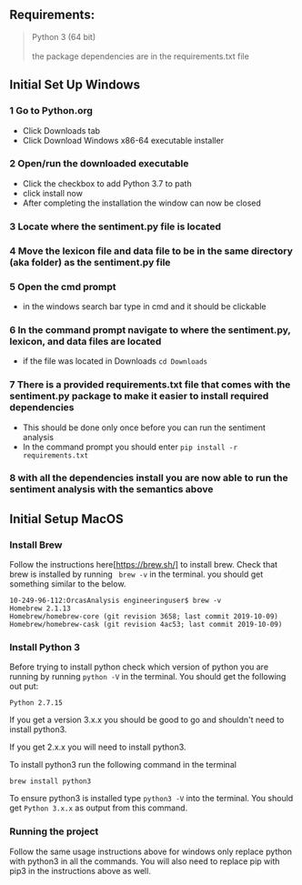 ## Requirements:
>Python 3 (64 bit) <br />  
>the package dependencies are in the requirements.txt file

## Initial Set Up Windows
### 1 Go to Python.org
- Click Downloads tab
- Click Download Windows x86-64 executable installer
### 2 Open/run the downloaded executable
- Click the checkbox to add Python 3.7 to path
- click install now
- After completing the installation the window can now be closed
### 3 Locate where the sentiment.py file is located
### 4 Move the lexicon file and data file to be in the same directory (aka folder) as the sentiment.py file
### 5 Open the cmd prompt
- in the windows search bar type in cmd and it should be clickable
### 6 In the command prompt navigate to where the sentiment.py, lexicon, and data files are located
- if the file was located in Downloads
`cd Downloads`
### 7 There is a provided requirements.txt file that comes with the sentiment.py package to make it easier to install required dependencies
- This should be done only once before you can run the sentiment analysis
- In the command prompt you should enter
`pip install -r requirements.txt`
### 8 with all the dependencies install you are now able to run the sentiment analysis with the semantics above


## Initial Setup MacOS
### Install Brew
Follow the instructions here[https://brew.sh/] to install brew.
Check that brew is installed by running ``` brew -v``` in the terminal. you should get something similar to the below.
```
10-249-96-112:OrcasAnalysis engineeringuser$ brew -v
Homebrew 2.1.13
Homebrew/homebrew-core (git revision 3658; last commit 2019-10-09)
Homebrew/homebrew-cask (git revision 4ac53; last commit 2019-10-09)
```

### Install Python 3
Before trying to install python check which version of python you are running by running ```python -V``` in the terminal. You should get the following out put:
```
Python 2.7.15
```
If you get a version 3.x.x you should be good to go and shouldn't need to install python3.

If you get 2.x.x you will need to install python3.

To install python3 run the following command in the terminal
```
brew install python3
```

To ensure python3 is installed type ```python3 -V``` into the terminal.
You should get ```Python 3.x.x``` as output from this command.

### Running the project
Follow the same usage instructions above for windows only replace python with python3 in all the commands. You will also need to replace pip with pip3 in the instructions above as well.
